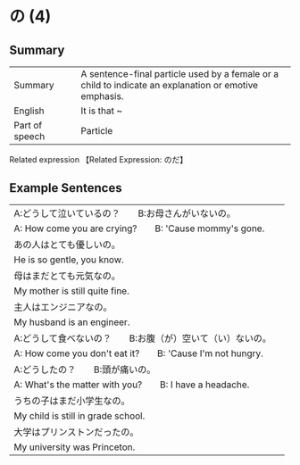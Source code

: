 # の (4)

## Summary

<table><tr>   <td>Summary<td>   <td>A sentence-final particle used by a female or a child to indicate an explanation or emotive emphasis.</td><tr><tr>   <td>English<td>   <td>It is that ~</td><tr><tr>   <td>Part of speech<td>   <td>Particle</td><tr></table><tr>   <td>Related expression<td>   <td>【Related Expression: のだ】</td><tr></table></table>

## Example Sentences

<table><tr><td>A:どうして泣いているの？  B:お母さんがいないの。<td><tr><tr><td>A: How come you are crying?&emsp;&emsp;B: 'Cause mommy's gone.<td><tr><tr><td>あの人はとても優しいの。<td><tr><tr><td>He is so gentle, you know.<td><tr><tr><td>母はまだとても元気なの。<td><tr><tr><td>My mother is still quite fine.<td><tr><tr><td>主人はエンジニアなの。<td><tr><tr><td>My husband is an engineer.<td><tr><tr><td>A:どうして食べないの？  B:お腹（が）空いて（い）ないの。<td><tr><tr><td>A: How come you don't eat it?&emsp;&emsp;B: 'Cause I'm not hungry.<td><tr><tr><td>A:どうしたの？  B:頭が痛いの。<td><tr><tr><td>A: What's the matter with you?&emsp;&emsp;B: I have a headache.<td><tr><tr><td>うちの子はまだ小学生なの。<td><tr><tr><td>My child is still in grade school.<td><tr><tr><td>大学はプリンストンだったの。<td><tr><tr><td>My university was Princeton.<td><tr></table>

